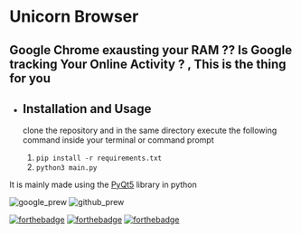 # Unicorn Browser

**Google Chrome exausting your RAM ?? Is Google tracking Your Online Activity ? , This is the thing for you**
----------------------------
- ## Installation and Usage
    clone the repository and in the same directory execute the following command inside your terminal or command prompt


   1.  `pip install -r requirements.txt`
   2.  `python3 main.py`

It is mainly made using the [PyQt5](https://pypi.org/project/PyQt5/) library in python




![google_prew](images/preview_google.png)
![github_prew](images/preview_github.png)

[![forthebadge](https://forthebadge.com/images/badges/made-with-python.svg)](https://forthebadge.com)
[![forthebadge](https://forthebadge.com/images/badges/built-with-love.svg)](https://forthebadge.com)
[![forthebadge](https://forthebadge.com/images/badges/open-source.svg)](https://forthebadge.com)
